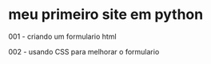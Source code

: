 # meu primeiro site em python
001 - criando um formulario html

002 - usando CSS para melhorar o formulario
 
